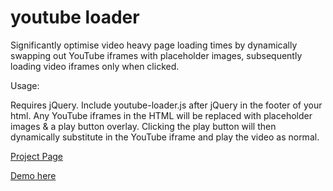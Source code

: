 youtube loader
==============

Significantly optimise video heavy page loading times by dynamically swapping out YouTube iframes with placeholder images, subsequently loading video iframes only when clicked.

Usage:

Requires jQuery. Include youtube-loader.js after jQuery in the footer of your html. Any YouTube iframes in the HTML will be replaced with placeholder images & a play button overlay. Clicking the play button will then dynamically substitute in the YouTube iframe and play the video as normal.

[Project Page](http://ljxdm.github.io/youtube-loader/)

[Demo here](http://htmlpreview.github.io/?https://raw.github.com/LJXDM/youtube-loader/master/demo.html)